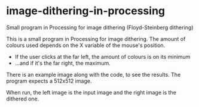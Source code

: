 # image-dithering-in-processing
Small program in Processing for image dithering (Floyd-Steinberg dithering)

This is a small program in Processing for image dithering.
The amount of colours used depends on the X variable of the mouse's position.
* If the user clicks at the far left, the amount of colours is on its minimum
* ...and if it's the far right, the maximum.

There is an example image along with the code, to see the results. The program expects a 512x512 image.

When run, the left image is the input image and the right image is the dithered one.
